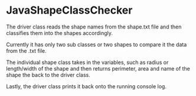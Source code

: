 # JavaShapeClassChecker

The driver class reads the shape names from the shape.txt file and then classifies them into the shapes accordingly.

Currently it has only two sub classes or two shapes to compare it the data from the .txt file.

The individual shape class takes in the variables, such as radius or length/width of the shape and then returns perimeter, area and name of the shape the back to the driver class.

Lastly, the driver class prints it back onto the running console log.
